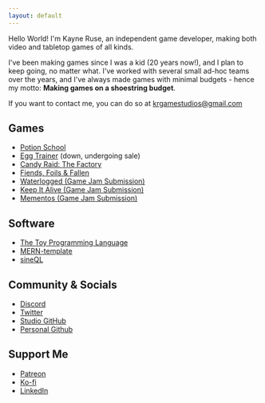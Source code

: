 ```yaml
---
layout: default
---
```


Hello World! I'm Kayne Ruse, an independent game developer, making both video and tabletop games of all kinds.

I've been making games since I was a kid (20 years now!), and I plan to keep going, no matter what. I've worked with several small ad-hoc teams over the years, and I've always made games with minimal budgets - hence my motto: **Making games on a shoestring budget**.

If you want to contact me, you can do so at [krgamestudios@gmail.com](mailto:krgamestudios@gmail.com)

## Games

* [Potion School](https://www.drivethrucards.com/product/305213/Potion-School)
* [Egg Trainer](https://eggtrainer.com) (down, undergoing sale)
* [Candy Raid: The Factory](https://candyraid.com)
* [Fiends, Foils & Fallen](https://www.wargamevault.com/product/398072/Fiends-Foils--Fallen)
* [Waterlogged (Game Jam Submission)](https://bunnytrail.itch.io/waterlogged)
* [Keep It Alive (Game Jam Submission)](https://ratstail91.itch.io/keep-it-alive)
* [Mementos (Game Jam Submission)](https://ratstail91.itch.io/mementos)

## Software

* [The Toy Programming Language](https://toylang.com)
* [MERN-template](https://github.com/krgamestudios/MERN-template)
* [sineQL](https://github.com/Ratstail91/sineQL)

## Community & Socials

* [Discord](https://discord.gg/7BFyaEgE5b)
* [Twitter](https://twitter.com/KRGameStudios)
* [Studio GitHub](https://github.com/krgamestudios)
* [Personal Github](https://github.com/Ratstail91)

## Support Me

* [Patreon](https://www.patreon.com/krgamestudios)
* [Ko-fi](https://ko-fi.com/krgamestudios)
* [LinkedIn](https://www.linkedin.com/in/kayne-ruse/)

